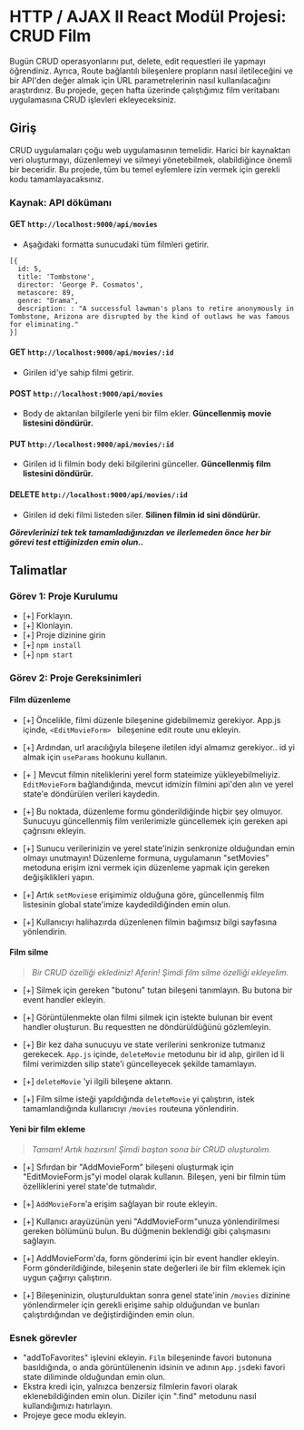 # HTTP / AJAX II React Modül Projesi: CRUD Film

Bugün CRUD operasyonlarını put, delete, edit requestleri ile yapmayı öğrendiniz. Ayrıca, Route bağlantılı bileşenlere propların nasıl iletileceğini ve bir API'den değer almak için URL parametrelerinin nasıl kullanılacağını araştırdınız. Bu projede, geçen hafta üzerinde çalıştığımız film veritabanı uygulamasına CRUD işlevleri ekleyeceksiniz.

## Giriş

CRUD uygulamaları çoğu web uygulamasının temelidir. Harici bir kaynaktan veri oluşturmayı, düzenlemeyi ve silmeyi yönetebilmek, olabildiğince önemli bir beceridir. Bu projede, tüm bu temel eylemlere izin vermek için gerekli kodu tamamlayacaksınız.

### Kaynak: API dökümanı

#### GET `http://localhost:9000/api/movies`

- Aşağıdaki formatta sunucudaki tüm filmleri getirir.

```
[{
  id: 5,
  title: 'Tombstone',
  director: 'George P. Cosmatos',
  metascore: 89,
  genre: "Drama",
  description: : "A successful lawman's plans to retire anonymously in Tombstone, Arizona are disrupted by the kind of outlaws he was famous for eliminating."
}]
```

#### GET `http://localhost:9000/api/movies/:id`

- Girilen id'ye sahip filmi getirir.

#### POST `http://localhost:9000/api/movies`

- Body de aktarılan bilgilerle yeni bir film ekler. **Güncellenmiş movie listesini döndürür.**

#### PUT `http://localhost:9000/api/movies/:id`

- Girilen id li filmin body deki bilgilerini günceller. **Güncellenmiş film listesini döndürür.**

#### DELETE `http://localhost:9000/api/movies/:id`

- Girilen id deki filmi listeden siler. **Silinen filmin id sini döndürür.**

**_Görevlerinizi tek tek tamamladığınızdan ve ilerlemeden önce her bir görevi test ettiğinizden emin olun.._**

## Talimatlar

### Görev 1: Proje Kurulumu

- [+] Forklayın.
- [+] Klonlayın.
- [+] Proje dizinine girin
- [+] `npm install`
- [+] `npm start`

### Görev 2: Proje Gereksinimleri

#### Film düzenleme

- [+] Öncelikle, filmi düzenle bileşenine gidebilmemiz gerekiyor. App.js içinde, `<EditMovieForm> ` bileşenine edit route unu ekleyin.

- [+] Ardından, url aracılığıyla bileşene iletilen idyi almamız gerekiyor.. id yi almak için `useParams` hookunu kullanın.

- [+ ] Mevcut filmin niteliklerini yerel form stateimize yükleyebilmeliyiz. `EditMovieForm` bağlandığında, mevcut idmizin filmini api'den alın ve yerel state'e döndürülen verileri kaydedin.

- [+] Bu noktada, düzenleme formu gönderildiğinde hiçbir şey olmuyor. Sunucuyu güncellenmiş film verilerimizle güncellemek için gereken api çağrısını ekleyin.

- [+] Sunucu verilerinizin ve yerel state'inizin senkronize olduğundan emin olmayı unutmayın! Düzenleme formuna, uygulamanın "setMovies" metoduna erişim izni vermek için düzenleme yapmak için gereken değişiklikleri yapın.

- [+] Artık `setMovies`e erişimimiz olduğuna göre, güncellenmiş film listesinin global state'imize kaydedildiğinden emin olun.

- [+] Kullanıcıyı halihazırda düzenlenen filmin bağımsız bilgi sayfasına yönlendirin.

#### Film silme

> _Bir CRUD özelliği eklediniz! Aferin! Şimdi film silme özelliği ekleyelim._

- [+] Silmek için gereken "butonu" tutan bileşeni tanımlayın. Bu butona bir event handler ekleyin.

- [+] Görüntülenmekte olan filmi silmek için istekte bulunan bir event handler oluşturun. Bu requestten ne döndürüldüğünü gözlemleyin.

- [+] Bir kez daha sunucuyu ve state verilerini senkronize tutmanız gerekecek. `App.js` içinde, `deleteMovie` metodunu bir id alıp, girilen id li filmi verimizden silip state'i güncelleyecek şekilde tamamlayın.

- [+] `deleteMovie` 'yi ilgili bileşene aktarın.

- [+] Film silme isteği yapıldığında `deleteMovie` yi çalıştırın, istek tamamlandığında kullanıcıyı `/movies` routeuna yönlendirin.

#### Yeni bir film ekleme

> _Tamam! Artık hazırsın! Şimdi baştan sona bir CRUD oluşturalım._

- [+] Sıfırdan bir "AddMovieForm" bileşeni oluşturmak için "EditMovieForm.js"yi model olarak kullanın. Bileşen, yeni bir filmin tüm özelliklerini yerel state'de tutmalıdır.

- [+] `AddMovieForm`'a erişim sağlayan bir route ekleyin.

- [+] Kullanıcı arayüzünün yeni "AddMovieForm"unuza yönlendirilmesi gereken bölümünü bulun. Bu düğmenin beklendiği gibi çalışmasını sağlayın.

- [+] AddMovieForm'da, form gönderimi için bir event handler ekleyin. Form gönderildiğinde, bileşenin state değerleri ile bir film eklemek için uygun çağırıyı çalıştırın.

- [+] Bileşeninizin, oluşturulduktan sonra genel state'inin `/movies` dizinine yönlendirmeler için gerekli erişime sahip olduğundan ve bunları çalıştırdığından ve değiştirdiğinden emin olun.

### Esnek görevler

- "addToFavorites" işlevini ekleyin. `Film` bileşeninde favori butonuna basıldığında, o anda görüntülenenin idsinin ve adının `App.js`deki favori state diliminde olduğundan emin olun.
- Ekstra kredi için, yalnızca benzersiz filmlerin favori olarak eklenebildiğinden emin olun. Diziler için ".find" metodunu nasıl kullandığımızı hatırlayın.
- Projeye gece modu ekleyin.
